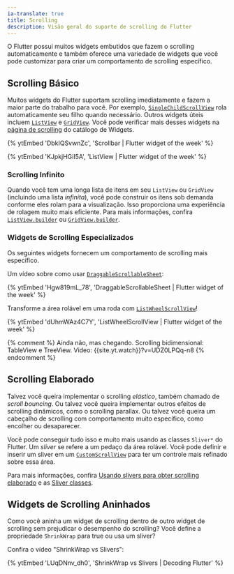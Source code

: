 ```yaml
---
ia-translate: true
title: Scrolling
description: Visão geral do suporte de scrolling do Flutter
---
```


O Flutter possui muitos widgets embutidos que fazem o
scrolling automaticamente e também oferece uma variedade
de widgets que você pode customizar para criar um
comportamento de scrolling específico.

## Scrolling Básico

Muitos widgets do Flutter suportam scrolling
imediatamente e fazem a maior parte do trabalho para
você. Por exemplo, [`SingleChildScrollView`][] rola
automaticamente seu filho quando necessário. Outros
widgets úteis incluem [`ListView`][] e [`GridView`][].
Você pode verificar mais desses widgets na [página de
scrolling][] do catálogo de Widgets.

{% ytEmbed 'DbkIQSvwnZc', 'Scrollbar | Flutter widget of the week' %}

{% ytEmbed 'KJpkjHGiI5A', 'ListView | Flutter widget of the week' %}

### Scrolling Infinito

Quando você tem uma longa lista de itens em seu
`ListView` ou `GridView` (incluindo uma lista _infinita_),
você pode construir os itens sob demanda conforme eles
rolam para a visualização. Isso proporciona uma experiência
de rolagem muito mais eficiente. Para mais informações,
confira [`ListView.builder`][] ou [`GridView.builder`][].

[`ListView.builder`]: {{site.api}}/flutter/widgets/ListView/ListView.builder.html
[`GridView.builder`]: {{site.api}}/flutter/widgets/GridView/GridView.builder.html

### Widgets de Scrolling Especializados

Os seguintes widgets fornecem um comportamento de
scrolling mais específico.

Um vídeo sobre como usar [`DraggableScrollableSheet`][]:

{% ytEmbed 'Hgw819mL_78', 'DraggableScrollableSheet | Flutter widget of the week' %}

Transforme a área rolável em uma roda com
[`ListWheelScrollView`][]!

{% ytEmbed 'dUhmWAz4C7Y', 'ListWheelScrollView | Flutter widget of the week' %}

[`DraggableScrollableSheet`]: {{site.api}}/flutter/widgets/DraggableScrollableSheet-class.html
[`GridView`]: {{site.api}}/flutter/widgets/GridView-class.html
[`ListView`]: {{site.api}}/flutter/widgets/ListView-class.html
[`ListWheelScrollView`]: {{site.api}}/flutter/widgets/ListWheelScrollView-class.html
[página de scrolling]: /ui/widgets/scrolling
[`SingleChildScrollView`]: {{site.api}}/flutter/widgets/SingleChildScrollView-class.html

{% comment %}
  Ainda não, mas chegando. Scrolling bidimensional:
  TableView e TreeView.
  Video: {{site.yt.watch}}?v=UDZ0LPQq-n8
{% endcomment %}

## Scrolling Elaborado

Talvez você queira implementar o scrolling _elástico_, também
chamado de _scroll bouncing_. Ou talvez você queira
implementar outros efeitos de scrolling dinâmicos, como o
scrolling parallax. Ou talvez você queira um cabeçalho de
scrolling com comportamento muito específico, como encolher
ou desaparecer.

Você pode conseguir tudo isso e muito mais usando as classes
`Sliver*` do Flutter. Um _sliver_ se refere a um pedaço
da área rolável. Você pode definir e inserir um sliver
em um [`CustomScrollView`][] para ter um controle mais
refinado sobre essa área.

Para mais informações, confira [Usando slivers para
obter scrolling elaborado][] e as [Sliver classes][].

[`CustomScrollView`]: {{site.api}}/flutter/widgets/CustomScrollView-class.html
[Sliver classes]: /ui/widgets/layout#sliver-widgets
[Usando slivers para obter scrolling elaborado]: /ui/layout/scrolling/slivers

## Widgets de Scrolling Aninhados

Como você aninha um widget de scrolling
dentro de outro widget de scrolling sem prejudicar o
desempenho do scrolling? Você define a propriedade
`ShrinkWrap` para true ou usa um sliver?

Confira o vídeo "ShrinkWrap vs Slivers":

{% ytEmbed 'LUqDNnv_dh0', 'ShrinkWrap vs Slivers | Decoding Flutter' %}
